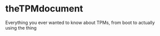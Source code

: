 # theTPMdocument
Everything you ever wanted to know about TPMs, from boot to actually using the thing

